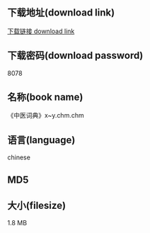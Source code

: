 ## 下载地址(download link)
[下载链接 download link](https://tutu365.netlify.app/?s=%E3%80%8A%E4%B8%AD%E5%8C%BB%E8%AF%8D%E5%85%B8%E3%80%8Bx~y.chm)

## 下载密码(download password)
8078

## 名称(book name)
《中医词典》x~y.chm.chm

## 语言(language)
chinese

## MD5


## 大小(filesize)
1.8 MB
